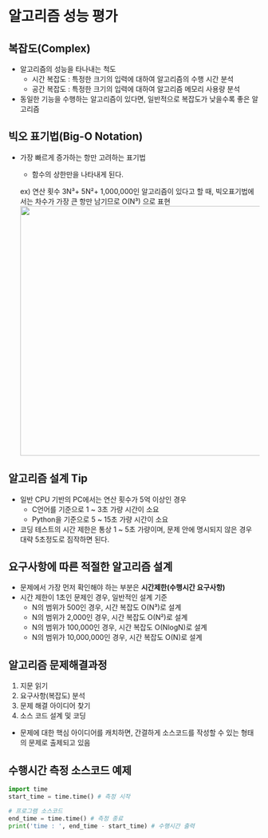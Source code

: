 # 알고리즘 성능 평가

## 복잡도(Complex)

- 알고리즘의 성능을 타나내는 척도
  - 시간 복잡도 : 특정한 크기의 입력에 대하여 알고리즘의 수행 시간 분석
  - 공간 복잡도 : 특정한 크기의 입력에 대하여 알고리즘 메모리 사용량 분석
- 동일한 기능을 수행하는 알고리즘이 있다면, 일반적으로 복잡도가 낮을수록 좋은 알고리즘

## 빅오 표기법(Big-O Notation)

- 가장 빠르게 증가하는 항만 고려하는 표기법

  - 함수의 상한만을 나타내게 된다.

  ex) 연산 횟수 3N³+ 5N²+ 1,000,000인 알고리즘이 있다고 할 때, 빅오표기법에서는 차수가 가장 큰 항만 남기므로 O(N³) 으로 표현
  <img src="https://user-images.githubusercontent.com/77887712/156172234-3bdb3e45-c8c5-4b50-b5df-0b62a4d7f50d.png" width="500px">

## 알고리즘 설계 Tip

- 일반 CPU 기반의 PC에서는 연산 횟수가 5억 이상인 경우
  - C언어를 기준으로 1 ~ 3초 가량 시간이 소요
  - Python을 기준으로 5 ~ 15초 가량 시간이 소요
- 코딩 테스트의 시간 제한은 통상 1 ~ 5초 가량이며, 문제 안에 명시되지 않은 경우 대략 5초정도로 짐작하면 된다.

## 요구사항에 따른 적절한 알고리즘 설계

- 문제에서 가장 먼저 확인해야 하는 부분은 **시간제한(수행시간 요구사항)**
- 시간 제한이 1초인 문제인 경우, 일반적인 설계 기준
  - N의 범위가 500인 경우, 시간 복잡도 O(N³)로 설계
  - N의 범위가 2,000인 경우, 시간 복잡도 O(N²)로 설계
  - N의 범위가 100,000인 경우, 시간 복잡도 O(NlogN)로 설계
  - N의 범위가 10,000,000인 경우, 시간 복잡도 O(N)로 설계

## 알고리즘 문제해결과정

1. 지문 읽기
2. 요구사항(복잡도) 분석
3. 문제 해결 아이디어 찾기
4. 소스 코드 설계 및 코딩

- 문제에 대한 핵심 아이디어를 캐치하면, 간결하게 소스코드를 작성할 수 있는 형태의 문제로 출제되고 있음

## 수행시간 측정 소스코드 예제

```python
import time
start_time = time.time() # 측정 시작

# 프로그램 소스코드
end_time = time.time() # 측정 종료
print('time : ', end_time - start_time) # 수행시간 출력
```
